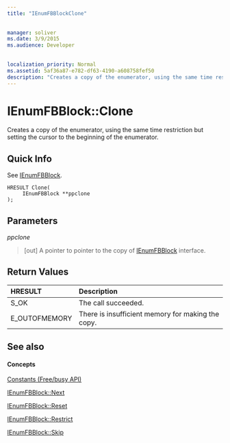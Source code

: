 ```yaml
---
title: "IEnumFBBlockClone"
 
 
manager: soliver
ms.date: 3/9/2015
ms.audience: Developer
 
 
localization_priority: Normal
ms.assetid: 5af36a87-e782-df63-4190-a608758fef50
description: "Creates a copy of the enumerator, using the same time restriction but setting the cursor to the beginning of the enumerator."
---
```


# IEnumFBBlock::Clone

Creates a copy of the enumerator, using the same time restriction but setting the cursor to the beginning of the enumerator.
  
## Quick Info

See [IEnumFBBlock](ienumfbblock.md).
  
```
HRESULT Clone(  
     IEnumFBBlock **ppclone 
); 
```

## Parameters

 _ppclone_
  
> [out] A pointer to pointer to the copy of [IEnumFBBlock](ienumfbblock.md) interface. 
    
## Return Values

|**HRESULT**|**Description**|
|:-----|:-----|
|S_OK  <br/> |The call succeeded.  <br/> |
|E_OUTOFMEMORY  <br/> |There is insufficient memory for making the copy.  <br/> |
   
## See also

#### Concepts

[Constants (Free/busy API)](constants-free-busy-api.md)
  
[IEnumFBBlock::Next](ienumfbblock-next.md)
  
[IEnumFBBlock::Reset](ienumfbblock-reset.md)
  
[IEnumFBBlock::Restrict](ienumfbblock-restrict.md)
  
[IEnumFBBlock::Skip](ienumfbblock-skip.md)

